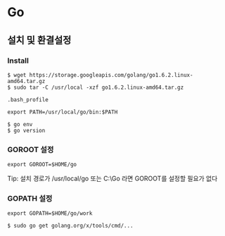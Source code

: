 Go
===

설치 및 환결설정
---------------

### Install

```
$ wget https://storage.googleapis.com/golang/go1.6.2.linux-amd64.tar.gz  
$ sudo tar -C /usr/local -xzf go1.6.2.linux-amd64.tar.gz  
```

`.bash_profile`
```
export PATH=/usr/local/go/bin:$PATH
```

```
$ go env 
$ go version 
```


### GOROOT 설정

```
export GOROOT=$HOME/go 
```

Tip: 설치 경로가 /usr/local/go 또는 C:\Go 라면 GOROOT를 설정할 필요가 없다

### GOPATH 설정

```
export GOPATH=$HOME/go/work 
```

```
$ sudo go get golang.org/x/tools/cmd/...
```

  
